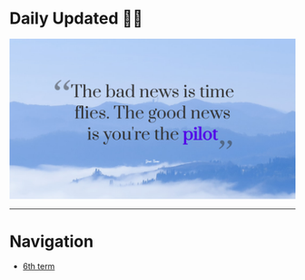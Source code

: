 # Daily Updated 🔁🔁
![Quote](./img/Quote.png)

---
# Navigation
- [6th term](https://github.com/Abdul-Rahman-Shokry/Faculty_materials/blob/main/6th_term/Main.md)